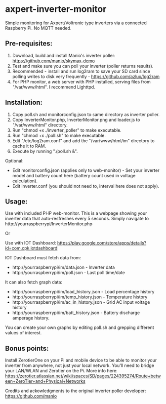 # axpert-inverter-monitor
Simple monitoring for Axpert/Voltronic type inverters via a connected Raspberry Pi. No MQTT needed.

Pre-requisites:
---------------

1. Download, build and install Manio's inverter poller: https://github.com/manio/skymax-demo
2. Test and make sure you can poll your inverter (poller returns results).
3. Recommended - install and run log2ram to save your SD card since polling writes to disk very frequently - https://github.com/azlux/log2ram
4. For PHP monitor, a web server with PHP installed, serving files from "/var/www/html". I recommend Lighttpd.

Installation:
-------------

1. Copy poll.sh and monitorconfig.json to same directory as inverter poller.
2. Copy InverterMonitor.php, InverterMonitor.png and loader.js to "/var/www/html" directory.
2. Run "chmod +x ./inverter_poller" to make executable.
3. Run "chmod +x ./poll.sh" to make executable.
4. Edit "/etc/log2ram.conf" and add the "/var/www/html/im" directory to cache it to RAM.
5. Execute by running "./poll.sh &".

Optional:
* Edit monitorconfig.json (applies only to web-monitor) - Set your inverter model and battery count here (battery count used in voltage calculation).
* Edit inverter.conf (you should not need to, interval here does not apply).

Usage:
------

Use with included PHP web-monitor. This is a webpage showing your inverter data that auto-resfreshes every 5 seconds.
Simply navigate to http://yourraspberrypi/InverterMonitor.php

Or

Use with IOT Dashboard: https://play.google.com/store/apps/details?id=com.cpk.iotdashboard

IOT Dashboard must fetch data from:
* http://yourraspberrypi/im/data.json - Inverter data
* http://yourraspberrypi/im/poll.json - Last poll time/date

It can also fetch graph data:
* http://yourraspberrypi/im/load_history.json - Load percentage history 
* http://yourraspberrypi/im/temp_history.json - Temperature history
* http://yourraspberrypi/im/ac_in_history.json - Grid AC input voltage history
* http://yourraspberrypi/im/batt_history.json - Battery discharge amperage history.

You can create your own graphs by editing poll.sh and grepping different values of interest.

Bonus points:
-------------
Install ZerotierOne on your Pi and mobile device to be able to monitor your inverter from anywhere, not just your local network.
You'll need to bridge your LAN/WLAN and Zerotier on the Pi. More info here: https://zerotier.atlassian.net/wiki/spaces/SD/pages/224395274/Route+between+ZeroTier+and+Physical+Networks

Credits and ackowledgments to the original inverter poller developer: https://github.com/manio
